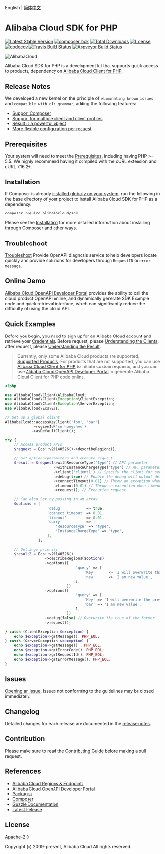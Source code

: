 English | [简体中文](/README-zh-CN.md)

# Alibaba Cloud SDK for PHP
[![Latest Stable Version](https://poser.pugx.org/alibabacloud/sdk/v/stable)](https://packagist.org/packages/alibabacloud/sdk)
[![composer.lock](https://poser.pugx.org/alibabacloud/sdk/composerlock)](https://packagist.org/packages/alibabacloud/sdk)
[![Total Downloads](https://poser.pugx.org/alibabacloud/sdk/downloads)](https://packagist.org/packages/alibabacloud/sdk)
[![License](https://poser.pugx.org/alibabacloud/sdk/license)](https://packagist.org/packages/alibabacloud/sdk)
[![codecov](https://codecov.io/gh/aliyun/openapi-sdk-php/branch/master/graph/badge.svg)](https://codecov.io/gh/aliyun/openapi-sdk-php)
[![Travis Build Status](https://travis-ci.org/aliyun/openapi-sdk-php.svg?branch=master)](https://travis-ci.org/aliyun/openapi-sdk-php)
[![Appveyor Build Status](https://ci.appveyor.com/api/projects/status/mddt341e3hpju1nw/branch/master?svg=true)](https://ci.appveyor.com/project/aliyun/openapi-sdk-php/branch/master)

![AlibabaCloud](https://aliyunsdk-pages.alicdn.com/icons/AlibabaCloud.svg)

Alibaba Cloud SDK for PHP is a development kit that supports quick access to products, dependency on [Alibaba Cloud Client for PHP][client].

## Release Notes

We developed a new kernel on the principle of `eliminating known issues` and `compatible with old grammar`, adding the following features:
- [Support Composer][packagist]
- [Support for multiple client and client profiles][clients]
- [Result is a powerful object][result]
- [More flexible configuration per request][request]

## Prerequisites

Your system will need to meet the [Prerequisites](/docs/en-US/0-Prerequisites.md), including having PHP >= 5.5. We highly recommend having it compiled with the cURL extension and cURL 7.16.2+.

## Installation

If Composer is already [installed globally on your system](https://getcomposer.org/doc/00-intro.md#globally), run the following in the base directory of your project to install Alibaba Cloud SDK for PHP as a dependency:

```bash
composer require alibabacloud/sdk
```

Please see the [Installation](/docs/en-US/1-Installation.md) for more detailed information about installing through Composer and other ways.

## Troubleshoot

[Troubleshoot](https://next.api.aliyun.com/troubleshoot?source=github_sdk) Provide OpenAPI diagnosis service to help developers locate quickly and provide solutions for developers through `RequestID` or `error message`.

## Online Demo

[Alibaba Cloud OpenAPI Developer Portal](https://next.api.aliyun.com) provides the ability to call the cloud product OpenAPI online, and dynamically generate SDK Example code and quick retrieval interface, which can significantly reduce the difficulty of using the cloud API.

## Quick Examples

Before you begin, you need to sign up for an Alibaba Cloud account and retrieve your [Credentials](https://usercenter.console.aliyun.com/#/manage/ak). Before request, please [Understanding the Clients][clients], after request, please [Understanding the Result][result].

> Currently, only some Alibaba Cloud products are supported, [Supported Products](/SUPPORTED-EN.md), For products that are not supported, you can use [Alibaba Cloud Client for PHP][request] to initiate custom requests, and you can use [Alibaba Cloud OpenAPI Developer Portal](https://next.api.aliyun.com/) to generate Alibaba Cloud Client for PHP code online.

```php
<?php

use AlibabaCloud\Client\AlibabaCloud;
use AlibabaCloud\Client\Exception\ClientException;
use AlibabaCloud\Client\Exception\ServerException;
use AlibabaCloud\Ecs\Ecs;

// Set up a global client
AlibabaCloud::accessKeyClient('foo', 'bar')
            ->regionId('cn-hangzhou')
            ->asDefaultClient();

try {
    // Access product APIs
    $request = Ecs::v20140526()->describeRegions();
    
    // Set options/parameters and execute request
    $result = $request->withResourceType('type') // API parameter
                      ->withInstanceChargeType('type') // API parameter
                      ->client('client1') // Specify the client for send
                      ->debug(true) // Enable the debug will output detailed information
                      ->connectTimeout(0.01) // Throw an exception when Connection timeout 
                      ->timeout(0.01) // Throw an exception when timeout 
                      ->request(); // Execution request

    // Can also Set by passing in an array
    $options = [
                   'debug'           => true,
                   'connect_timeout' => 0.01,
                   'timeout'         => 0.01,
                   'query'           => [
                       'ResourceType' => 'type',
                       'InstanceChargeType' => 'type',
                   ],
               ];
    
    // Settings priority
    $result2 = Ecs::v20140526()
                  ->describeRegions($options)
                  ->options([
                                'query' => [
                                    'Key'      => 'I will overwrite this value in constructor',
                                    'new'      => 'I am new value',
                                ],
                            ])
                  ->options([
                                'query' => [
                                    'Key' => 'I will overwrite the previous value',
                                    'bar' => 'I am new value',
                                ],
                            ])
                  ->debug(false) // Overwrite the true of the former
                  ->request();
    
} catch (ClientException $exception) {
    echo $exception->getMessage(). PHP_EOL;
} catch (ServerException $exception) {
    echo $exception->getMessage() . PHP_EOL;
    echo $exception->getErrorCode(). PHP_EOL;
    echo $exception->getRequestId(). PHP_EOL;
    echo $exception->getErrorMessage(). PHP_EOL;
}
```

## Issues

[Opening an Issue](https://github.com/aliyun/openapi-sdk-php/issues/new/choose), Issues not conforming to the guidelines may be closed immediately.

## Changelog

Detailed changes for each release are documented in the [release notes](/CHANGELOG.md).

## Contribution

Please make sure to read the [Contributing Guide](/CONTRIBUTING.md) before making a pull request.

## References

- [Alibaba Cloud Regions & Endpoints][endpoints]
- [Alibaba Cloud OpenAPI Developer Portal][open-api]
- [Packagist][packagist]
- [Composer][composer]
- [Guzzle Documentation][guzzle-docs]
- [Latest Release][latest-release]

## License

[Apache-2.0](/LICENSE.md)

Copyright (c) 2009-present, Alibaba Cloud All rights reserved.

[open-api]: https://next.api.aliyun.com
[latest-release]: https://github.com/aliyun/openapi-sdk-php
[guzzle-docs]: http://docs.guzzlephp.org/en/stable/request-options.html
[composer]: http://getcomposer.org
[packagist]: https://packagist.org/packages/alibabacloud/sdk
[client]: https://github.com/aliyun/openapi-sdk-php-client/blob/master/README.md
[clients]: https://github.com/aliyun/openapi-sdk-php-client/blob/master/docs/en-US/2-Client.md
[request]: https://github.com/aliyun/openapi-sdk-php-client/blob/master/docs/en-US/3-Request.md
[result]: https://github.com/aliyun/openapi-sdk-php-client/blob/master/docs/en-US/4-Result.md
[ak]: https://usercenter.console.aliyun.com/?spm=5176.doc52740.2.3.QKZk8w#/manage/ak
[home]: https://home.console.aliyun.com/?spm=5176.doc52740.2.4.QKZk8w
[cURL]: http://php.net/manual/en/book.curl.php
[OPCache]: http://php.net/manual/en/book.opcache.php
[xdebug]: http://xdebug.org
[OpenSSL]: http://php.net/manual/en/book.openssl.php
[aliyun]: https://www.aliyun.com
[alibabacloud]: https://www.alibabacloud.com
[endpoints]: https://developer.aliyun.com/endpoints
